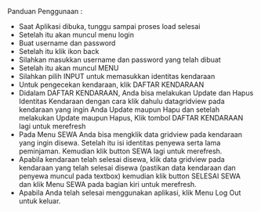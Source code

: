 Panduan Penggunaan : 
-	Saat Aplikasi dibuka, tunggu sampai proses load selesai
-	Setelah itu akan muncul menu login
-	Buat username dan password
-	Setelah itu klik ikon back
-	Silahkan masukkan username dan password yang telah dibuat
-	Setelah itu akan muncul MENU
-	Silahkan pilih INPUT untuk memasukkan identitas kendaraan
-	Untuk pengecekan kendaraan, klik DAFTAR KENDARAAN
-	Didalam DAFTAR KENDARAAN, Anda bisa melakukan Update dan Hapus Identitas Kendaraan dengan cara klik dahulu datagridview pada kendaraan yang ingin Anda Update maupun Hapu dan setelah melakukan Update maupun Hapus, Klik tombol DAFTAR KENDARAAN lagi untuk merefresh
-	Pada Menu SEWA Anda bisa mengklik data gridview pada kendaraan yang ingin disewa. Setelah itu isi identitas penyewa serta lama peminjaman. Kemudian klik button SEWA lagi untuk merefresh.
-	Apabila kendaraan telah selesai disewa, klik data gridview pada kendaraan yang telah selesai disewa (pastikan data kendaraan dan penyewa muncul pada textbox) kemudian klik button SELESAI SEWA dan klik Menu SEWA pada bagian kiri untuk merefresh.
-	Apabila Anda telah selesai menggunakan aplikasi, klik Menu Log Out untuk keluar.
